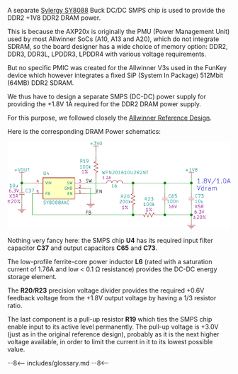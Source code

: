A separate [Sylergy SY8088][1] Buck DC/DC SMPS chip is used to provide
the DDR2 +1V8 DDR2 DRAM power.

This is because the AXP20x is originally the PMU (Power Management
Unit) used by most Allwinner SoCs (A10, A13 and A20), which do not
integrate SDRAM, so the board designer has a wide choice of memory
option: DDR2, DDR3, DDR3L, LPDDR3, LPDDR4 with various voltage
requirements.

But no specific PMIC was created for the Allwinner V3s used in the
FunKey device which however integrates a fixed SiP (System In Package)
512Mbit (64MB) DDR2 SDRAM.

We thus have to design a separate SMPS (DC-DC) power supply for
providing the +1.8V 1A required for the DDR2 DRAM power supply.

For this purpose, we followed closely the [Allwinner Reference
Design][2].

Here is the corresponding DRAM Power schematics:

![DRAM Power Schematics](/assets/images/DRAM_Power_Schematics.png)

Nothing very fancy here: the SMPS chip **U4** has its required input
filter capacitor **C37** and output capacitors **C65** and **C73**.

The low-profile ferrite-core power inductor **L6** (rated with a
saturation current of 1.76A and low < 0.1 Ω resistance) provides the
DC-DC energy storage element.

The **R20**/**R23** precision voltage divider provides the required
+0.6V feedback voltage from the +1.8V output voltage by having a 1/3
resistor ratio.

The last component is a pull-up resistor **R19** which ties the SMPS
chip enable input to its active level permanently. The pull-up voltage
is +3.0V (just as in the original reference design), probably as it is
the next higher voltage available, in order to limit the current in it
to its lowest possible value.

[1]: https://github.com/FunKey-Project/FunKey-S-Hardware/blob/master/Datasheets/C79313_SY8088AAC_2017-03-29.PDF
[2]: https://github.com/Squonk42/V3s_Documentation/blob/master/V3S_CDR_STD_V1_0_20150514.pdf
[3]: https://datasheet.lcsc.com/szlcsc/Silergy-Corp-SY8088AAC_C79313.pdf
[4]: https://datasheet.lcsc.com/szlcsc/1901241230_LOWPOWER-LP3220S-AB5F_C324565.pdf
[5]: https://www.diodes.com/assets/Datasheets/AP3418.pdf

--8<--
includes/glossary.md
--8<--

